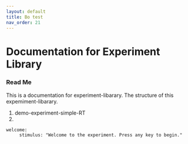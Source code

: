 ```yaml
---
layout: default
title: Bo test
nav_order: 21
---
```

# Documentation for Experiment Library


### Read Me
This is a documentation for experiment-libarary. The structure of this expemiment-libarary. 
1. demo-experiment-simple-RT
2. 
```
welcome:
     stimulus: "Welcome to the experiment. Press any key to begin."
```
<!--stackedit_data:
eyJoaXN0b3J5IjpbMTE4OTk4MDczNCwxNjA5Mjk3MTUwLC00OT
E2MzU0NzksLTE5NDA2OTIxNDAsLTg2NDMwMzA1MSwtNzM5MzY1
MTQwLDE1ODE0NjM5ODYsLTEwNTk0Mzc1NzMsMjk2NjUyNDczLD
E3ODg3OTU0NzUsLTE5NjA3MjQzNDQsMTc4NjA1ODU1M119
-->